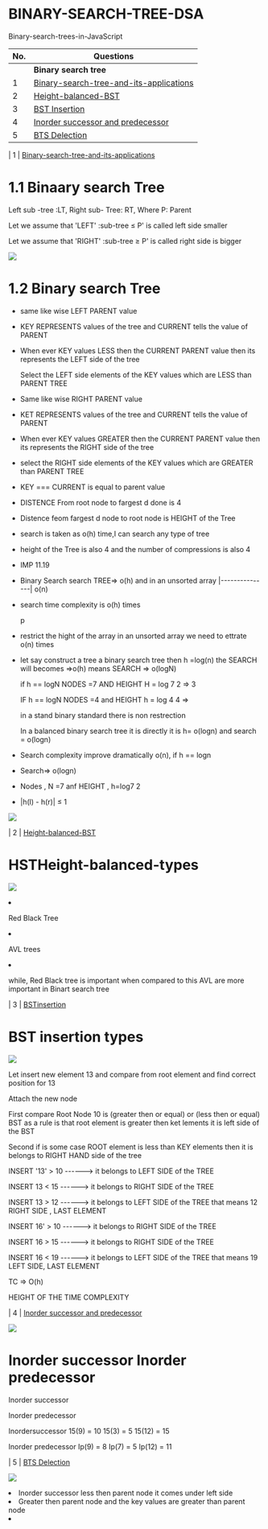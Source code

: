 

# BINARY-SEARCH-TREE-DSA
Binary-search-trees-in-JavaScript


| No.| Questions                                                                                                                                                                   |
| ---| ----------------------------------------------------------------------------------------------------------------------------------------------------------------------------------------------------------------------------------------------------------------------|
|    | **Binary search tree**                                                                                                                                                     |                                                                                                                                                  
| 1  | [Binary-search-tree-and-its-applications](#)                                                                                                                                |
| 2  | [Height-balanced-BST](#)                                                                                                                                                    |
| 3  | [BST Insertion](#)                                                                                                                                                          |
| 4  | [Inorder successor and predecessor](#)                                                                                                                                      |
| 5  | [BTS Delection](#)                                                                                                                                                          |



| 1  | [Binary-search-tree-and-its-applications](#)   
# 1.1 Binaary search Tree 
<p> Left sub -tree :LT, Right sub- Tree: RT, Where P: Parent  </p>
<p> Let we assume that 'LEFT' :sub-tree  ≤ P' is called left side smaller </p>  
<p> Let we assume that 'RIGHT' :sub-tree ≥  P' is called right side is bigger </p>  

![](./BSTApplications/image1.png)

# 1.2 Binary search Tree
<ul>
<li><p> same like wise LEFT PARENT value </p>
<li><p> KEY REPRESENTS values of the tree and CURRENT tells the value of PARENT </p>
<li><p> When ever KEY values LESS then the CURRENT PARENT value then its represents the LEFT side of the tree </p>
</li><P> Select the LEFT side elements of the KEY values which are LESS than PARENT TREE</P> 

<li><p> Same like wise RIGHT PARENT value </p>
<li><p> KET REPRESENTS values of the tree and CURRENT tells the value of PARENT </p>
<li><p> When ever KEY values GREATER then the CURRENT PARENT value then its represents the RIGHT side of the tree </p>
<li><p> select the RIGHT side elements of the KEY values which are GREATER than PARENT TREE </p></li>


<li><p> KEY === CURRENT is equal to parent value </p></li>

<li><p> DISTENCE From root node to fargest d done is 4 </p>
<li><P> Distence feom fargest d node to root node is HEIGHT of the Tree </P></li>
<li><p>search is taken as o(h) time,I can search any type of tree </p></li>
<li><p>height of the Tree is also 4 and the number of compressions is also 4 </p></li>
<li><p> IMP 11.19</p>
<li><P> Binary Search search TREE=> o(h) and in an unsorted array |---------------| o(n) </P>
<li><p> search time complexity is o(h) times </p>p </li>
<li><p> restrict the hight of the array in an unsorted array we need to ettrate o(n) times <p>
<li><p> let say construct a tree a binary search tree then h =log(n) the SEARCH will becomes =>o(h)  means SEARCH => o(logN) </p></li>

   <p> if h == logN   NODES =7 AND HEIGHT H = log 7 2 => 3
   <P> IF h == logN   NODES =4 and HEIGHT h = log 4 4 =>
  <p>in a stand binary standard there is non restrection</p> 
  <p>In a balanced binary search tree it is directly it is h= o(logn) and search = o(logn)</p>      
<li><p> Search complexity improve dramatically o(n), if h == logn  <p> 
<li><p> Search=> o(logn) </p>
<li><p> Nodes , N =7 anf HEIGHT , h=log7 2 <p></li>
<li><p> |h(l) - h(r)| ≤ 1    

  
</ul>


![](./BSTApplications/image2.png)
<p></p>

| 2  | [Height-balanced-BST](#)   
# HSTHeight-balanced-types

![](./HeightbalancedBST/image1.png)

<li><p> Red Black Tree </p></li>
<li><p> AVL trees </p></li>
<li><p> while, Red Black tree is important when compared to this AVL are more important in Binart search tree </p></li>

| 3 | [ BSTinsertion ](#)
# BST insertion types

![](./BSTinsertion/image1.png)

<p> Let insert new element 13 and compare from root element and find correct position for 13 </p>
<p> Attach the new node </p>
<p> First compare Root Node 10 is (greater then or equal) or (less then or equal) BST as a rule is that root element is greater then ket lements it is left side of the BST </P>
<P> Second if is some case ROOT element is less than KEY elements then it is belongs to RIGHT HAND side of the tree </P>
<p> INSERT '13' > 10 ------> it belongs to LEFT SIDE of the TREE  </p>
<p> INSERT  13  < 15 ------> it belongs to RIGHT SIDE of the TREE  </p>
<p> INSERT  13  > 12 ------> it belongs to LEFT SIDE of the TREE that means 12 RIGHT SIDE , LAST ELEMENT </p>
   
 <p> INSERT 16' > 10 ------> it belongs to RIGHT SIDE of the TREE  </p>
<p> INSERT  16  > 15 ------> it belongs to RIGHT SIDE of the TREE  </p>
<p> INSERT  16  < 19 ------> it belongs to LEFT SIDE of the TREE that means 19 LEFT SIDE, LAST ELEMENT  </p>
<P> TC => O(h) </P> 
   <p> HEIGHT OF THE TIME COMPLEXITY </p>

 | 4  | [Inorder successor and predecessor](#)

 ![](./Inordersuccessorandpredecessor/image1.png)

   # Inorder successor Inorder predecessor
  <p> Inorder successor </p>
  <p> Inorder predecessor </p>
<p> Inordersuccessor
   15(9) = 10
   15(3) = 5
   15(12) = 15
</p>
<p> Inorder predecessor 
   Ip(9) = 8
   Ip(7) = 5
   Ip(12) = 11
   
  | 5 | [BTS Delection](#)

  
![](./BSTdelection/image1.png)
  
</p>
<li>Inorder successor less then parent node it comes under left side</li>
<li>Greater then parent node and the key values are greater than parent node </li>   
<li></li>
</p>

